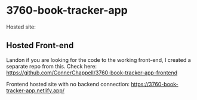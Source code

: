# 3760-book-tracker-app

Hosted site: 

## Hosted Front-end

Landon if you are looking for the code to the working front-end, I created a separate repo from this. Check here: https://github.com/ConnerChappell/3760-book-tracker-app-frontend

Frontend hosted site with no backend connection: https://3760-book-tracker-app.netlify.app/